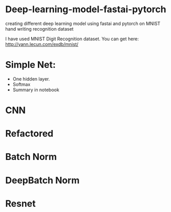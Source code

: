 # Deep-learning-model-fastai-pytorch
creating different deep learning model using fastai and pytorch on MNIST hand writing recognition dataset

I have used MNIST Digit Recognition dataset. 
You can get here: http://yann.lecun.com/exdb/mnist/

# Simple Net:
  * One hidden layer.
  * Softmax
  * Summary in notebook
# CNN
# Refactored
# Batch Norm
# DeepBatch Norm
# Resnet

